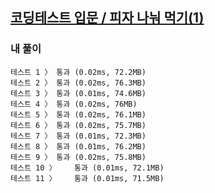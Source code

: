 ## [코딩테스트 입문 / 피자 나눠 먹기(1)](https://school.programmers.co.kr/learn/courses/30/lessons/120814)

### 내 풀이

```text
테스트 1 〉	통과 (0.02ms, 72.2MB)
테스트 2 〉	통과 (0.02ms, 76.3MB)
테스트 3 〉	통과 (0.01ms, 74.6MB)
테스트 4 〉	통과 (0.02ms, 76MB)
테스트 5 〉	통과 (0.02ms, 76.1MB)
테스트 6 〉	통과 (0.02ms, 75.7MB)
테스트 7 〉	통과 (0.01ms, 72.3MB)
테스트 8 〉	통과 (0.01ms, 76.2MB)
테스트 9 〉	통과 (0.02ms, 75.8MB)
테스트 10 〉	통과 (0.01ms, 72.1MB)
테스트 11 〉	통과 (0.01ms, 71.5MB)
```